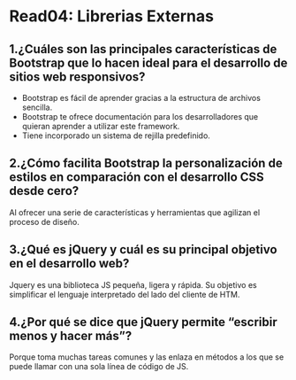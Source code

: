 # Read04: Librerias Externas

## 1.¿Cuáles son las principales características de Bootstrap que lo hacen ideal para el desarrollo de sitios web responsivos?

- Bootstrap es fácil de aprender gracias a la estructura de archivos sencilla.
- Bootstrap te ofrece documentación para los desarrolladores que quieran aprender a utilizar este framework. 
- Tiene incorporado un sistema de rejilla predefinido.

## 2.¿Cómo facilita Bootstrap la personalización de estilos en comparación con el desarrollo CSS desde cero?

Al ofrecer una serie de características y herramientas que agilizan el proceso de diseño.

## 3.¿Qué es jQuery y cuál es su principal objetivo en el desarrollo web?

Jquery es una biblioteca JS pequeña, ligera y rápida. Su objetivo es simplificar el lenguaje interpretado del lado del cliente de HTM.  

## 4.¿Por qué se dice que jQuery permite “escribir menos y hacer más”?
Porque toma muchas tareas comunes y las enlaza en métodos a los que se puede llamar con una sola línea de código de JS.